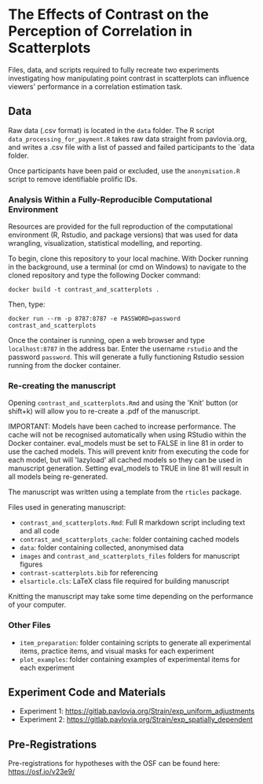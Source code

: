 # The Effects of Contrast on the Perception of Correlation in Scatterplots

Files, data, and scripts required to fully recreate two experiments investigating how manipulating point contrast in scatterplots can influence viewers' performance in a correlation estimation task.

## Data

Raw data (.csv format) is located in the `data` folder. The R script `data_processing_for_payment.R` takes raw data straight from pavlovia.org, and writes a .csv file with a list of passed and failed participants to the `data folder.

Once participants have been paid or excluded, use the `anonymisation.R` script to remove identifiable prolific IDs.

### Analysis Within a Fully-Reproducible Computational Environment

Resources are provided for the full reproduction of the computational environment (R, Rstudio, and package versions) that was used for data wrangling, visualization, statistical modelling, and reporting.

To begin, clone this repository to your local machine. With Docker running in the background, use a terminal (or cmd on Windows) to navigate to the cloned repository and type the following Docker command:

```docker build -t contrast_and_scatterplots .```

Then, type:

```docker run --rm -p 8787:8787 -e PASSWORD=password contrast_and_scatterplots```

Once the container is running, open a web browser and type `localhost:8787` in the address bar. Enter the username `rstudio` and the password `password`. This will generate a fully functioning Rstudio session running from the docker container.

### Re-creating the manuscript

Opening `contrast_and_scatterplots.Rmd` and using the 'Knit' button (or shift+k) will allow you to re-create a .pdf of the manuscript.

IMPORTANT: Models have been cached to increase performance. The cache will not be recognised automatically when using RStudio within the Docker container. eval_models must be set to FALSE in line 81 in order to use the cached models. This will prevent knitr from executing the code for each model, but will 'lazyload' all cached models so they can be used in manuscript generation. Setting eval_models to TRUE in line 81 will result in all models being re-generated.

The manuscript was written using a template from the `rticles` package.

Files used in generating manuscript:

 - `contrast_and_scatterplots.Rmd`: Full R markdown script including text and all code
 - `contrast_and_scatterplots_cache`: folder containing cached models
 - `data`: folder containing collected, anonymised data
 - `images` and `contrast_and_scatterplots_files` folders for manuscript figures
 - `contrast-scatterplots.bib` for referencing
 - `elsarticle.cls`: LaTeX class file required for building manuscript

Knitting the manuscript may take some time depending on the performance of your computer.

### Other Files

 - `item_preparation`: folder containing scripts to generate all experimental items, practice items, and visual masks for each experiment
 - `plot_examples`: folder containing examples of experimental items for each experiment

## Experiment Code and Materials

 - Experiment 1: https://gitlab.pavlovia.org/Strain/exp_uniform_adjustments
 - Experiment 2: https://gitlab.pavlovia.org/Strain/exp_spatially_dependent
 
## Pre-Registrations

Pre-registrations for hypotheses with the OSF can be found here: https://osf.io/v23e9/

